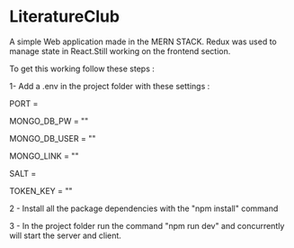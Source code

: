 # LiteratureClub
A simple Web application made in the MERN STACK. Redux was used to manage state in React.Still working on the frontend section.

To get this working follow these steps :

1- Add a .env in the project folder with these settings :

PORT = 

MONGO_DB_PW = ""

MONGO_DB_USER = ""

MONGO_LINK = ""

SALT = 

TOKEN_KEY = ""

2 - Install all the package dependencies with the "npm install" command

3 - In the project folder run the command "npm run dev" and concurrently will start the server and client.
